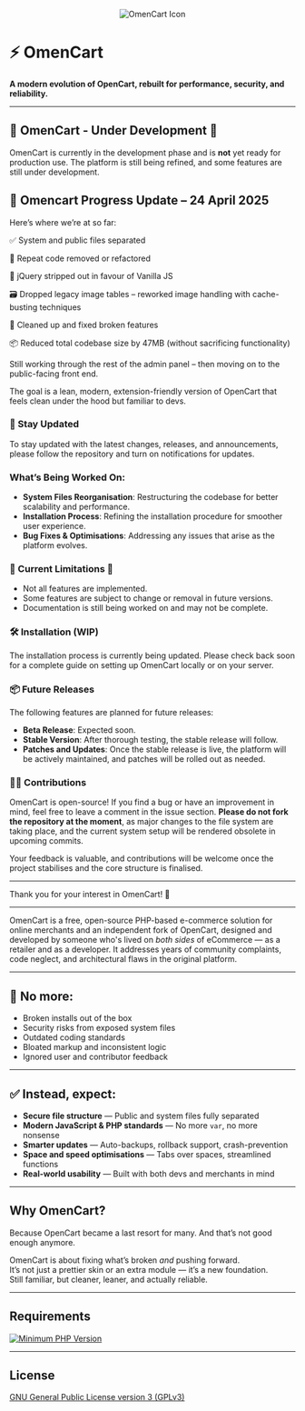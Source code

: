 <p align="center">
    <img src="https://github.com/user-attachments/assets/522e9378-b4fe-47eb-8a78-94abe196933f" alt="OmenCart Icon">
</p>

# ⚡ OmenCart  
**A modern evolution of OpenCart, rebuilt for performance, security, and reliability.**

---
## 🚧 OmenCart - Under Development 🚧

OmenCart is currently in the development phase and is **not** yet ready for production use. The platform is still being refined, and some features are still under development. 

## 🚧 Omencart Progress Update – 24 April 2025
Here’s where we’re at so far:

✅ System and public files separated

🔁 Repeat code removed or refactored

🧼 jQuery stripped out in favour of Vanilla JS

🗃️ Dropped legacy image tables – reworked image handling with cache-busting techniques

🧹 Cleaned up and fixed broken features

📦 Reduced total codebase size by 47MB (without sacrificing functionality)

Still working through the rest of the admin panel – then moving on to the public-facing front end.

The goal is a lean, modern, extension-friendly version of OpenCart that feels clean under the hood but familiar to devs.

### 📢 Stay Updated
To stay updated with the latest changes, releases, and announcements, please follow the repository and turn on notifications for updates.

### What’s Being Worked On:
- **System Files Reorganisation**: Restructuring the codebase for better scalability and performance.
- **Installation Process**: Refining the installation procedure for smoother user experience.
- **Bug Fixes & Optimisations**: Addressing any issues that arise as the platform evolves.

### 🚨 Current Limitations 🚨
- Not all features are implemented.
- Some features are subject to change or removal in future versions.
- Documentation is still being worked on and may not be complete.

### 🛠️ Installation (WIP)
The installation process is currently being updated. Please check back soon for a complete guide on setting up OmenCart locally or on your server.

### 📦 Future Releases
The following features are planned for future releases:
- **Beta Release**: Expected soon.
- **Stable Version**: After thorough testing, the stable release will follow.
- **Patches and Updates**: Once the stable release is live, the platform will be actively maintained, and patches will be rolled out as needed.

### 🧑‍💻 Contributions
OmenCart is open-source! If you find a bug or have an improvement in mind, feel free to leave a comment in the issue section. **Please do not fork the repository at the moment**, as major changes to the file system are taking place, and the current system setup will be rendered obsolete in upcoming commits.

Your feedback is valuable, and contributions will be welcome once the project stabilises and the core structure is finalised.

---

Thank you for your interest in OmenCart! 🚀

---

OmenCart is a free, open-source PHP-based e-commerce solution for online merchants and an independent fork of OpenCart, designed and developed by someone who's lived on *both sides* of eCommerce — as a retailer and as a developer. It addresses years of community complaints, code neglect, and architectural flaws in the original platform.

---

## 🚫 No more:
- Broken installs out of the box  
- Security risks from exposed system files  
- Outdated coding standards  
- Bloated markup and inconsistent logic  
- Ignored user and contributor feedback  

---

## ✅ Instead, expect:
- **Secure file structure** — Public and system files fully separated  
- **Modern JavaScript & PHP standards** — No more `var`, no more nonsense  
- **Smarter updates** — Auto-backups, rollback support, crash-prevention  
- **Space and speed optimisations** — Tabs over spaces, streamlined functions  
- **Real-world usability** — Built with both devs and merchants in mind  

---

## Why OmenCart?

Because OpenCart became a last resort for many. And that’s not good enough anymore.

OmenCart is about fixing what’s broken *and* pushing forward.  
It’s not just a prettier skin or an extra module — it’s a new foundation.  
Still familiar, but cleaner, leaner, and actually reliable.

---
## Requirements

[![Minimum PHP Version](https://img.shields.io/badge/php-%3E%3D%208.0-8892BF.svg?style=flat-square)](https://php.net/)

---

## License

[GNU General Public License version 3 (GPLv3)](https://github.com/milsaware/omencart/blob/master/LICENSE.md)
